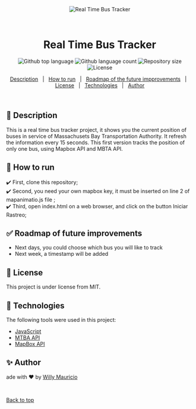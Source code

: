 <div align="center" id="top"> 
  <img src="./.github/app.gif" alt="Real Time Bus Tracker" />

  &#xa0;

  <!-- <a href="https://realtimebustracker.netlify.app">Demo</a> -->
</div>

<h1 align="center">Real Time Bus Tracker</h1>

<p align="center">
  <img alt="Github top language" src="https://img.shields.io/github/languages/top/{{wmaugar}}/real-time-bus-tracker?color=56BEB8">

  <img alt="Github language count" src="https://img.shields.io/github/languages/count/{{wmaugar}}/real-time-bus-tracker?color=56BEB8">

  <img alt="Repository size" src="https://img.shields.io/github/repo-size/{{wmaugar}}/real-time-bus-tracker?color=56BEB8">

  <img alt="License" src="https://img.shields.io/github/license/{{wmaugar}}/real-time-bus-tracker?color=56BEB8">

  <!-- <img alt="Github issues" src="https://img.shields.io/github/issues/{{wmaugar}}/real-time-bus-tracker?color=56BEB8" /> -->

  <!-- <img alt="Github forks" src="https://img.shields.io/github/forks/{{wmaugar}}/real-time-bus-tracker?color=56BEB8" /> -->

  <!-- <img alt="Github stars" src="https://img.shields.io/github/stars/{{wmaugar}}/real-time-bus-tracker?color=56BEB8" /> -->
</p>

<!-- Status -->

<!-- <h4 align="center"> 
	🚧  Real Time Bus Tracker 🚀 first version...  🚧
</h4> 

<hr> -->

<p align="center">
  <a href="#dart-Description">Description</a> &#xa0; | &#xa0; 
  <a href="#checkered_flag-How to run">How to run</a> &#xa0; | &#xa0;
  <a href="#white_check_mark-Roadmap of future improvements">Roadmap of the future impprovements</a> &#xa0; | &#xa0;
  <a href="#memo-License">License</a> &#xa0; | &#xa0;
  <a href="#rocket-technologies">Technologies</a> &#xa0; | &#xa0;
  <a href="https://github.com/{{wmaugar}}" target="_blank">Author</a>
</p>

<br>

## :dart: Description ##

This is a real time bus tracker project, it shows you the current position of buses in service of Massachusets Bay Transportation Authority. It refresh the information every 15 seconds.
This first version tracks the position of only one bus, using Mapbox API and MBTA API.

## :checkered_flag: How to run ##

:heavy_check_mark: First, clone this repository;\
:heavy_check_mark: Second, you need your own mapbox key, it must be inserted on line 2 of mapanimatio.js file  ;\
:heavy_check_mark: Third, open index.html on a web browser, and click on the button Iniciar Rastreo;

## :white_check_mark: Roadmap of future improvements ##

- Next days, you could choose which bus you will like to track
- Next week, a timestamp will be added

## :memo: License ##

This project is under license from MIT.

## :rocket: Technologies ##

The following tools were used in this project:

- [JavaScript](https://www.javascript.com/)
- [MTBA API](https://www.mbta.com/developers/v3-api)
- [MapBox API](https://www.mapbox.com/)

## :sparkles: Author ##

ade with :heart: by <a href="https://wmaugar.github.io/Landing-Page/" target="_blank">Willy Mauricio</a>

&#xa0;

<a href="#top">Back to top</a>
